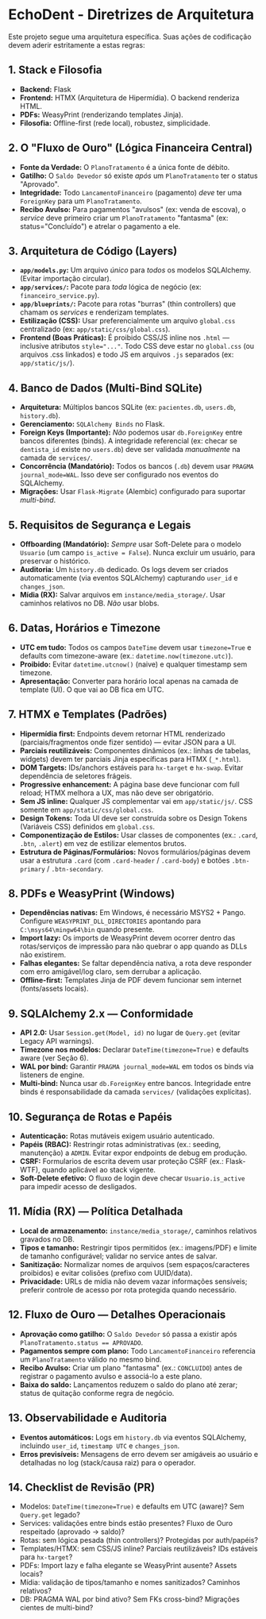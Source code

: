 # EchoDent - Diretrizes de Arquitetura

Este projeto segue uma arquitetura específica. Suas ações de codificação devem aderir estritamente a estas regras:

## 1. Stack e Filosofia
* **Backend:** Flask
* **Frontend:** HTMX (Arquitetura de Hipermídia). O backend renderiza HTML.
* **PDFs:** WeasyPrint (renderizando templates Jinja).
* **Filosofia:** Offline-first (rede local), robustez, simplicidade.

## 2. O "Fluxo de Ouro" (Lógica Financeira Central)
* **Fonte da Verdade:** O `PlanoTratamento` é a única fonte de débito.
* **Gatilho:** O `Saldo Devedor` só existe *após* um `PlanoTratamento` ter o status "Aprovado".
* **Integridade:** Todo `LancamentoFinanceiro` (pagamento) *deve* ter uma `ForeignKey` para um `PlanoTratamento`.
* **Recibo Avulso:** Para pagamentos "avulsos" (ex: venda de escova), o *service* deve primeiro criar um `PlanoTratamento` "fantasma" (ex: status="Concluído") e atrelar o pagamento a ele.

## 3. Arquitetura de Código (Layers)
* **`app/models.py`:** Um arquivo *único* para *todos* os modelos SQLAlchemy. (Evitar importação circular).
* **`app/services/`:** Pacote para *toda* lógica de negócio (ex: `financeiro_service.py`).
* **`app/blueprints/`:** Pacote para rotas "burras" (thin controllers) que chamam os *services* e renderizam templates.
* **Estilização (CSS):** Usar preferencialmente um arquivo `global.css` centralizado (ex: `app/static/css/global.css`).
* **Frontend (Boas Práticas):** É proibido CSS/JS inline nos `.html` — inclusive atributos `style="..."`. Todo CSS deve estar no `global.css` (ou arquivos .css linkados) e todo JS em arquivos `.js` separados (ex: `app/static/js/`).

## 4. Banco de Dados (Multi-Bind SQLite)
* **Arquitetura:** Múltiplos bancos SQLite (ex: `pacientes.db`, `users.db`, `history.db`).
* **Gerenciamento:** `SQLAlchemy Binds` no Flask.
* **Foreign Keys (Importante):** *Não* podemos usar `db.ForeignKey` entre bancos diferentes (binds). A integridade referencial (ex: checar se `dentista_id` existe no `users.db`) deve ser validada *manualmente* na camada de `services/`.
* **Concorrência (Mandatório):** Todos os bancos (`.db`) devem usar `PRAGMA journal_mode=WAL`. Isso deve ser configurado nos eventos do SQLAlchemy.
* **Migrações:** Usar `Flask-Migrate` (Alembic) configurado para suportar *multi-bind*.

## 5. Requisitos de Segurança e Legais
* **Offboarding (Mandatório):** *Sempre* usar Soft-Delete para o modelo `Usuario` (um campo `is_active = False`). Nunca excluir um usuário, para preservar o histórico.
* **Auditoria:** Um `history.db` dedicado. Os logs devem ser criados automaticamente (via eventos SQLAlchemy) capturando `user_id` e `changes_json`.
* **Mídia (RX):** Salvar arquivos em `instance/media_storage/`. Usar caminhos relativos no DB. *Não* usar blobs.

## 6. Datas, Horários e Timezone
* **UTC em tudo:** Todos os campos `DateTime` devem usar `timezone=True` e defaults com timezone-aware (ex.: `datetime.now(timezone.utc)`).
* **Proibido:** Evitar `datetime.utcnow()` (naive) e qualquer timestamp sem timezone.
* **Apresentação:** Converter para horário local apenas na camada de template (UI). O que vai ao DB fica em UTC.

## 7. HTMX e Templates (Padrões)
* **Hipermídia first:** Endpoints devem retornar HTML renderizado (parciais/fragmentos onde fizer sentido) — evitar JSON para a UI.
* **Parciais reutilizáveis:** Componentes dinâmicos (ex.: linhas de tabelas, widgets) devem ter parciais Jinja específicas para HTMX (`_*.html`).
* **DOM Targets:** IDs/anchors estáveis para `hx-target` e `hx-swap`. Evitar dependência de seletores frágeis.
* **Progressive enhancement:** A página base deve funcionar com full reload; HTMX melhora a UX, mas não deve ser obrigatório.
* **Sem JS inline:** Qualquer JS complementar vai em `app/static/js/`. CSS somente em `app/static/css/global.css`.
* **Design Tokens:** Toda UI deve ser construída sobre os Design Tokens (Variáveis CSS) definidos em `global.css`.
* **Componentização de Estilos:** Usar classes de componentes (ex.: `.card`, `.btn`, `.alert`) em vez de estilizar elementos brutos.
* **Estrutura de Páginas/Formulários:** Novos formulários/páginas devem usar a estrutura `.card` (com `.card-header` / `.card-body`) e botões `.btn-primary` / `.btn-secondary`.

## 8. PDFs e WeasyPrint (Windows)
* **Dependências nativas:** Em Windows, é necessário MSYS2 + Pango. Configure `WEASYPRINT_DLL_DIRECTORIES` apontando para `C:\msys64\mingw64\bin` quando presente.
* **Import lazy:** Os imports de WeasyPrint devem ocorrer dentro das rotas/serviços de impressão para não quebrar o app quando as DLLs não existirem.
* **Falhas elegantes:** Se faltar dependência nativa, a rota deve responder com erro amigável/log claro, sem derrubar a aplicação.
* **Offline-first:** Templates Jinja de PDF devem funcionar sem internet (fonts/assets locais).

## 9. SQLAlchemy 2.x — Conformidade
* **API 2.0:** Usar `Session.get(Model, id)` no lugar de `Query.get` (evitar Legacy API warnings).
* **Timezone nos modelos:** Declarar `DateTime(timezone=True)` e defaults aware (ver Seção 6).
* **WAL por bind:** Garantir `PRAGMA journal_mode=WAL` em todos os binds via listeners de engine.
* **Multi-bind:** Nunca usar `db.ForeignKey` entre bancos. Integridade entre binds é responsabilidade da camada `services/` (validações explícitas).

## 10. Segurança de Rotas e Papéis
* **Autenticação:** Rotas mutáveis exigem usuário autenticado.
* **Papéis (RBAC):** Restringir rotas administrativas (ex.: seeding, manutenção) a `ADMIN`. Evitar expor endpoints de debug em produção.
* **CSRF:** Formularios de escrita devem usar proteção CSRF (ex.: Flask-WTF), quando aplicável ao stack vigente.
* **Soft-Delete efetivo:** O fluxo de login deve checar `Usuario.is_active` para impedir acesso de desligados.

## 11. Mídia (RX) — Política Detalhada
* **Local de armazenamento:** `instance/media_storage/`, caminhos relativos gravados no DB.
* **Tipos e tamanho:** Restringir tipos permitidos (ex.: imagens/PDF) e limite de tamanho configurável; validar no service antes de salvar.
* **Sanitização:** Normalizar nomes de arquivos (sem espaços/caracteres proibidos) e evitar colisões (prefixo com UUID/data).
* **Privacidade:** URLs de mídia não devem vazar informações sensíveis; preferir controle de acesso por rota protegida quando necessário.

## 12. Fluxo de Ouro — Detalhes Operacionais
* **Aprovação como gatilho:** O `Saldo Devedor` só passa a existir após `PlanoTratamento.status == APROVADO`.
* **Pagamentos sempre com plano:** Todo `LancamentoFinanceiro` referencia um `PlanoTratamento` válido no mesmo bind.
* **Recibo Avulso:** Criar um plano "fantasma" (ex.: `CONCLUIDO`) antes de registrar o pagamento avulso e associá-lo a este plano.
* **Baixa do saldo:** Lançamentos reduzem o saldo do plano até zerar; status de quitação conforme regra de negócio.

## 13. Observabilidade e Auditoria
* **Eventos automáticos:** Logs em `history.db` via eventos SQLAlchemy, incluindo `user_id`, `timestamp UTC` e `changes_json`.
* **Erros previsíveis:** Mensagens de erro devem ser amigáveis ao usuário e detalhadas no log (stack/causa raiz) para o operador.

## 14. Checklist de Revisão (PR)
* Modelos: `DateTime(timezone=True)` e defaults em UTC (aware)? Sem `Query.get` legado?
* Services: validações entre binds estão presentes? Fluxo de Ouro respeitado (aprovado → saldo)?
* Rotas: sem lógica pesada (thin controllers)? Protegidas por auth/papéis?
* Templates/HTMX: sem CSS/JS inline? Parciais reutilizáveis? IDs estáveis para `hx-target`?
* PDFs: Import lazy e falha elegante se WeasyPrint ausente? Assets locais?
* Mídia: validação de tipos/tamanho e nomes sanitizados? Caminhos relativos?
* DB: PRAGMA WAL por bind ativo? Sem FKs cross-bind? Migrações cientes de multi-bind?